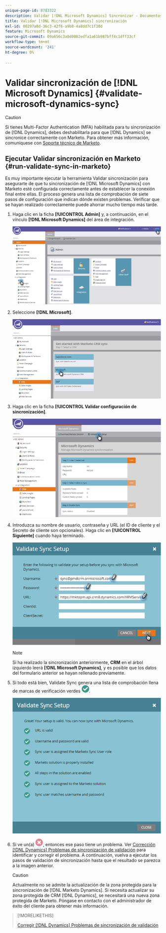 ```yaml
---
unique-page-id: 8783322
description: Validar [!DNL Microsoft Dynamics] Sincronizar - Documentos de Marketo - Documentación del producto
title: Validar [!DNL Microsoft Dynamics] sincronización
exl-id: 00297a8d-36c3-42f6-a9b8-4a8dd7c1f30d
feature: Microsoft Dynamics
source-git-commit: 09a656c3a0d0002edfa1a61b987bff4c1dff33cf
workflow-type: tm+mt
source-wordcount: '241'
ht-degree: 0%

---
```


# Validar sincronización de [!DNL Microsoft Dynamics] {#validate-microsoft-dynamics-sync}

>[!CAUTION]
>
>Si tienes Multi-Factor Authentication (MFA) habilitada para tu sincronización de [!DNL Dynamics], debes deshabilitarla para que [!DNL Dynamics] se sincronice correctamente con Marketo. Para obtener más información, comuníquese con [Soporte técnico de Marketo](https://nation.marketo.com/t5/Support/ct-p/Support).

## Ejecutar Validar sincronización en Marketo {#run-validate-sync-in-marketo}

Es muy importante ejecutar la herramienta Validar sincronización para asegurarte de que tu sincronización de [!DNL Microsoft Dynamics] con Marketo esté configurada correctamente antes de establecer la conexión final entre ellas. El proceso genera una lista de comprobación de siete pasos de configuración que indican dónde existen problemas. Verificar que se hayan realizado correctamente puede ahorrar mucho tiempo más tarde.

1. Haga clic en la ficha **[!UICONTROL Admin]** y, a continuación, en el vínculo **[!DNL Microsoft Dynamics]** del área de integración.

   ![](assets/image2015-9-28-16-3a7-3a51.png)

1. Seleccione **[!DNL Microsoft]**.

   ![](assets/image2015-9-28-16-3a10-3a47.png)

1. Haga clic en la ficha **[!UICONTROL Validar configuración de sincronización]**.

   ![](assets/image2015-9-28-16-3a11-3a45.png)

1. Introduzca su nombre de usuario, contraseña y URL (el ID de cliente y el Secreto de cliente son opcionales). Haga clic en **[!UICONTROL Siguiente]** cuando haya terminado.

   ![](assets/four-1.png)

   >[!NOTE]
   >
   >Si ha realizado la sincronización anteriormente, **CRM** en el árbol izquierdo leerá **[!DNL Microsoft Dynamics]**, y es posible que los datos del formulario anterior se hayan rellenado previamente.

1. Si todo está bien, Validate Sync genera una lista de comprobación llena de marcas de verificación verdes ![—](assets/check.png).

   ![](assets/image2015-9-22-15-3a58-3a12.png)

1. Si ve un(a) ![—](assets/delete.png), entonces ese paso tiene un problema. Ver [Corrección [!DNL Dynamics] Problemas de sincronización de validación](/help/marketo/product-docs/crm-sync/microsoft-dynamics-sync/sync-setup/validate-microsoft-dynamics-sync/fix-dynamics-validation-sync-issues.md) para identificar y corregir el problema. A continuación, vuelva a ejecutar los pasos de validación de sincronización hasta que el resultado se parezca a la imagen anterior.

   >[!CAUTION]
   >
   >Actualmente no se admite la actualización de la zona protegida para la sincronización de [!DNL Marketo Dynamics]. Si necesita actualizar su zona protegida de CRM [!DNL Dynamics], se necesitará una nueva zona protegida de Marketo. Póngase en contacto con el administrador de éxito del cliente para obtener más información.

>[!MORELIKETHIS]
>
>[Corregir [!DNL Dynamics] Problemas de sincronización de validación](/help/marketo/product-docs/crm-sync/microsoft-dynamics-sync/sync-setup/validate-microsoft-dynamics-sync/fix-dynamics-validation-sync-issues.md)
